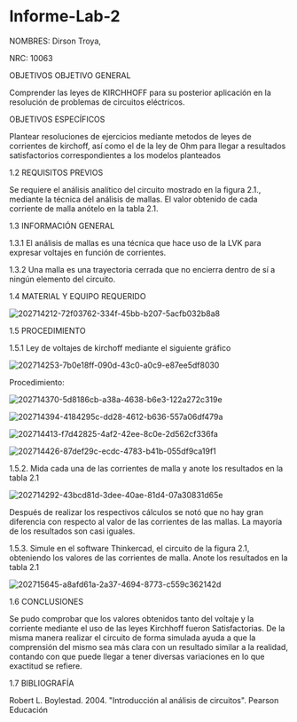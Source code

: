 # Informe-Lab-2


 NOMBRES: Dirson Troya,

NRC: 10063

OBJETIVOS OBJETIVO GENERAL

Comprender las leyes de KIRCHHOFF para su posterior aplicación en la resolución de problemas de circuitos eléctricos.

OBJETIVOS ESPECÍFICOS

Plantear resoluciones de ejercicios mediante metodos de leyes de corrientes de kirchoff, así como el de la ley de Ohm para llegar a resultados satisfactorios correspondientes a los modelos planteados 

1.2 REQUISITOS PREVIOS

Se requiere el análisis analítico del circuito mostrado en la figura 2.1., mediante la técnica del análisis de mallas. El valor obtenido de cada corriente de malla anótelo en la tabla 2.1.

1.3 INFORMACIÓN GENERAL

1.3.1 El análisis de mallas es una técnica que hace uso de la LVK para expresar voltajes en función de corrientes.

1.3.2 Una malla es una trayectoria cerrada que no encierra dentro de sí a ningún elemento del circuito.

1.4 MATERIAL Y EQUIPO REQUERIDO

![202714212-72f03762-334f-45bb-b207-5acfb032b8a8](https://user-images.githubusercontent.com/117947198/203159765-44e227b3-bb71-4c7e-9788-850e2ff4df22.jpg)

1.5 PROCEDIMIENTO

1.5.1 Ley de voltajes de kirchoff mediante el siguiente gráfico

![202714253-7b0e18ff-090d-43c0-a0c9-e87ee5df8030](https://user-images.githubusercontent.com/117947198/203159983-656ec751-bbfa-40ee-8329-268e3625461d.jpg)

Procedimiento:

![202714370-5d8186cb-a38a-4638-b6e3-122a272c319e](https://user-images.githubusercontent.com/117947198/203160247-5442073d-cce7-42a0-a245-a47080a1b26b.jpg)

![202714394-4184295c-dd28-4612-b636-557a06df479a](https://user-images.githubusercontent.com/117947198/203160353-6ef1d224-7204-4c1f-b2a2-94f9f8d86479.jpg)

![202714413-f7d42825-4af2-42ee-8c0e-2d562cf336fa](https://user-images.githubusercontent.com/117947198/203160369-40a5d60a-4769-4831-94b8-458529717519.jpg)

![202714426-87def29c-ecdc-4783-b41b-055df9ca19f1](https://user-images.githubusercontent.com/117947198/203160385-4d489cd5-000a-4fda-9471-2980c2452c8b.jpg)


1.5.2. Mida cada una de las corrientes de malla y anote los resultados en la tabla 2.1

![202714292-43bcd81d-3dee-40ae-81d4-07a30831d65e](https://user-images.githubusercontent.com/117947198/203160502-30ae790c-dff8-4bc6-baad-80c7f0067764.jpg)

Después de realizar los respectivos cálculos se notó que no hay gran diferencia con respecto al valor de las corrientes de las mallas. La mayoría de los resultados son casi iguales.

1.5.3. Simule en el software Thinkercad, el circuito de la figura 2.1, obteniendo los valores de las corrientes de malla. Anote los resultados en la tabla 2.1

![202715645-a8afd61a-2a37-4694-8773-c559c362142d](https://user-images.githubusercontent.com/117947198/203160647-111d9dd1-c426-44e9-b777-3f050fbef5e0.jpg)

1.6 CONCLUSIONES

Se pudo comprobar que los valores obtenidos tanto del voltaje y la corriente mediante el uso de las leyes Kirchhoff fueron Satisfactorias. De la misma manera realizar el circuito de forma simulada ayuda a que la comprensión del mismo sea más clara con un resultado similar a la realidad, contando con que puede llegar a tener diversas variaciones en lo que exactitud se refiere.

1.7 BIBLIOGRAFÍA

Robert L. Boylestad. 2004. "Introducción al análisis de circuitos". Pearson Educación
